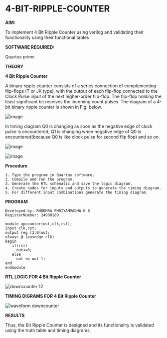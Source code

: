 # 4-BIT-RIPPLE-COUNTER

**AIM:**

To implement  4 Bit Ripple Counter using verilog and validating their functionality using their functional tables

**SOFTWARE REQUIRED:**

Quartus prime

**THEORY**

**4 Bit Ripple Counter**

A binary ripple counter consists of a series connection of complementing flip-flops (T or JK type), with the output of each flip-flop connected to the Clock Pulse input of the next higher-order flip-flop. The flip-flop holding the least significant bit receives the incoming count pulses. The diagram of a 4-bit binary ripple counter is shown in Fig. below.

![image](https://github.com/naavaneetha/4-BIT-RIPPLE-COUNTER/assets/154305477/cb4b74d4-31ab-4359-95d0-d22e67daba13)

In timing diagram Q0 is changing as soon as the negative edge of clock pulse is encountered, Q1 is changing when negative edge of Q0 is encountered(because Q0 is like clock pulse for second flip flop) and so on.

![image](https://github.com/naavaneetha/4-BIT-RIPPLE-COUNTER/assets/154305477/a573a7d6-014e-4e54-93e6-e2ac9530960b)

![image](https://github.com/naavaneetha/4-BIT-RIPPLE-COUNTER/assets/154305477/85e1958a-2fc1-49bb-9a9f-d58ccbf3663c)

**Procedure**

```
1. Type the program in Quartus software.
2. Compile and run the program.
3. Generate the RTL schematic and save the logic diagram.
4. Create nodes for inputs and outputs to generate the timing diagram.
5. For different input combinations generate the timing diagram. 
```

**PROGRAM**

```
Developed by: RHUDHRA PHRIYAMVADHA K S
RegisterNumber: 24900189
```
```
module upcounter(out,clk,rst);
input clk,rst;
output reg [3:0]out;
always @ (posedge clk)
begin
   if(rst)
     out<=0;
   else 
     out <= out-1;
end
endmodule
```

**RTL LOGIC FOR 4 Bit Ripple Counter**

![downcounter 12](https://github.com/user-attachments/assets/1a5d6af9-c74e-4c4a-a5c6-bff9fdf51ed5)


**TIMING DIGRAMS FOR 4 Bit Ripple Counter**

![waveform downcounter](https://github.com/user-attachments/assets/9e072c5f-caea-40b4-b77d-156401734804)

**RESULTS**

Thus, the Bit Ripple Counter is designed and its functionality is validated using the truth table and timing diagrams.
